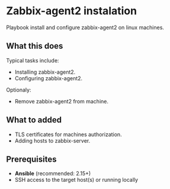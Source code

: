 # Zabbix-agent2 instalation

Playbook install and configure zabbix-agent2 on linux machines.

## What this does

Typical tasks include:
- Installing zabbix-agent2.
- Configuring zabbix-agent2.

Optionaly:
- Remove zabbix-agent2 from machine.

## What to added

- TLS certificates for machines authorization.
- Adding hosts to zabbix-server.

## Prerequisites

- **Ansible** (recommended: 2.15+)
- SSH access to the target host(s) or running locally
